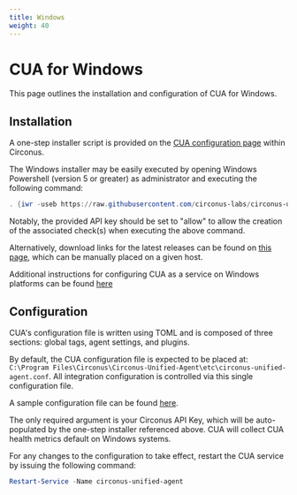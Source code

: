 ```yaml
---
title: Windows
weight: 40
---
```


# CUA for Windows

This page outlines the installation and configuration of CUA for Windows.

## Installation

A one-step installer script is provided on the [CUA configuration page](https://login.circonus.com/?whereTo=%2Fagents%3Ftype%3Dhttptrap%3Acua%23documentation_panel) within Circonus.

The Windows installer may be easily executed by opening Windows Powershell (version 5 or greater) as administrator and executing the following command:

```powershell
. {iwr -useb https://raw.githubusercontent.com/circonus-labs/circonus-unified-agent/master/install/install_windows.ps1 } | iex; install -key <circonus api key>
```

Notably, the provided API key should be set to "allow" to allow the creation of the associated check(s) when executing the above command.

Alternatively, download links for the latest releases can be found on [this page](https://github.com/circonus-labs/circonus-unified-agent/releases/latest), which can be manually placed on a given host.

Additional instructions for configuring CUA as a service on Windows platforms can be found [here](https://github.com/circonus-labs/circonus-unified-agent/blob/master/docs/WINDOWS_SERVICE.md)

## Configuration

CUA's configuration file is written using TOML and is composed of three sections: global tags, agent settings, and plugins.

By default, the CUA configuration file is expected to be placed at: `C:\Program Files\Circonus\Circonus-Unified-Agent\etc\circonus-unified-agent.conf`. All integration configuration is controlled via this single configuration file.

A sample configuration file can be found [here](https://github.com/circonus-labs/circonus-unified-agent/blob/master/etc/example-circonus-unified-agent_windows.conf).

The only required argument is your Circonus API Key, which will be auto-populated by the one-step installer referenced above. CUA will collect CUA health metrics default on Windows systems.

For any changes to the configuration to take effect, restart the CUA service by issuing the following command:
```powershell
Restart-Service -Name circonus-unified-agent
```
